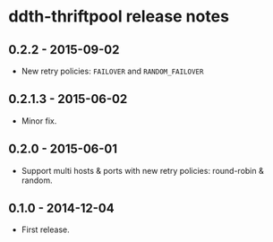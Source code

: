 ddth-thriftpool release notes
=============================

0.2.2 - 2015-09-02
------------------

- New retry policies: `FAILOVER` and `RANDOM_FAILOVER`


0.2.1.3 - 2015-06-02
--------------------

- Minor fix.


0.2.0 - 2015-06-01
------------------

- Support multi hosts & ports with new retry policies: round-robin & random.


0.1.0 - 2014-12-04
------------------

- First release.
